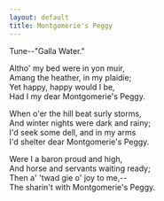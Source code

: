```yaml
---  
layout: default  
title: Montgomerie's Peggy  
---  
```

Tune--"Galla Water."  
  
  
Altho' my bed were in yon muir,  
Amang the heather, in my plaidie;  
Yet happy, happy would I be,  
Had I my dear Montgomerie's Peggy.  
  
When o'er the hill beat surly storms,  
And winter nights were dark and rainy;  
I'd seek some dell, and in my arms  
I'd shelter dear Montgomerie's Peggy.  
  
Were I a baron proud and high,  
And horse and servants waiting ready;  
Then a' 'twad gie o' joy to me,--  
The sharin't with Montgomerie's Peggy.